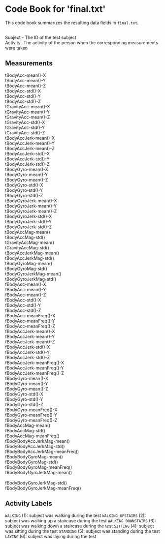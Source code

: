 # Code Book for 'final.txt'

This code book summarizes the resulting data fields in `final.txt`.

<br />Subject - The ID of the test subject
<br />Activity- The activity of the person when the corresponding measurements were taken
<br />
## Measurements

 tBodyAcc-mean()-X<br />
 tBodyAcc-mean()-Y<br />
 tBodyAcc-mean()-Z<br />
 tBodyAcc-std()-X<br />
 tBodyAcc-std()-Y<br />
 tBodyAcc-std()-Z<br />
 tGravityAcc-mean()-X<br />
 tGravityAcc-mean()-Y<br />
 tGravityAcc-mean()-Z<br />
 tGravityAcc-std()-X<br />
 tGravityAcc-std()-Y<br />
 tGravityAcc-std()-Z<br />
 tBodyAccJerk-mean()-X<br />
 tBodyAccJerk-mean()-Y<br />
 tBodyAccJerk-mean()-Z<br />
 tBodyAccJerk-std()-X<br />
 tBodyAccJerk-std()-Y<br />
 tBodyAccJerk-std()-Z<br />
 tBodyGyro-mean()-X<br />
 tBodyGyro-mean()-Y<br />
 tBodyGyro-mean()-Z<br />
 tBodyGyro-std()-X<br />
 tBodyGyro-std()-Y<br />
 tBodyGyro-std()-Z<br />
 tBodyGyroJerk-mean()-X<br />
 tBodyGyroJerk-mean()-Y<br />
 tBodyGyroJerk-mean()-Z<br />
 tBodyGyroJerk-std()-X<br />
 tBodyGyroJerk-std()-Y<br />
 tBodyGyroJerk-std()-Z<br />
 tBodyAccMag-mean()<br />
 tBodyAccMag-std()<br />
 tGravityAccMag-mean()<br />
 tGravityAccMag-std()<br />
 tBodyAccJerkMag-mean()<br />
 tBodyAccJerkMag-std()<br />
 tBodyGyroMag-mean()<br />
 tBodyGyroMag-std()<br />
 tBodyGyroJerkMag-mean()<br />
 tBodyGyroJerkMag-std()<br />
 fBodyAcc-mean()-X<br />
 fBodyAcc-mean()-Y<br />
 fBodyAcc-mean()-Z<br />
 fBodyAcc-std()-X<br />
 fBodyAcc-std()-Y<br />
 fBodyAcc-std()-Z<br />
 fBodyAcc-meanFreq()-X<br />
 fBodyAcc-meanFreq()-Y<br />
 fBodyAcc-meanFreq()-Z<br />
 fBodyAccJerk-mean()-X<br />
 fBodyAccJerk-mean()-Y<br />
 fBodyAccJerk-mean()-Z<br />
 fBodyAccJerk-std()-X<br />
 fBodyAccJerk-std()-Y<br />
 fBodyAccJerk-std()-Z<br />
 fBodyAccJerk-meanFreq()-X<br />
 fBodyAccJerk-meanFreq()-Y<br />
 fBodyAccJerk-meanFreq()-Z<br />
 fBodyGyro-mean()-X<br />
 fBodyGyro-mean()-Y<br />
 fBodyGyro-mean()-Z<br />
 fBodyGyro-std()-X<br />
 fBodyGyro-std()-Y<br />
 fBodyGyro-std()-Z<br />
 fBodyGyro-meanFreq()-X<br />
 fBodyGyro-meanFreq()-Y<br />
 fBodyGyro-meanFreq()-Z<br />
 fBodyAccMag-mean()<br />
 fBodyAccMag-std()<br />
 fBodyAccMag-meanFreq()<br />
 fBodyBodyAccJerkMag-mean()<br />
 fBodyBodyAccJerkMag-std()<br />
 fBodyBodyAccJerkMag-meanFreq()<br />
 fBodyBodyGyroMag-mean()<br />
 fBodyBodyGyroMag-std()<br />
 fBodyBodyGyroMag-meanFreq()<br />
 fBodyBodyGyroJerkMag-mean()<br /><br />
 fBodyBodyGyroJerkMag-std()<br />
 fBodyBodyGyroJerkMag-meanFreq()<br />


## Activity Labels

`WALKING` (1): subject was walking during the test
`WALKING_UPSTAIRS` (2): subject was walking up a staircase during the test
`WALKING_DOWNSTAIRS` (3): subject was walking down a staircase during the test
`SITTING` (4): subject was sitting during the test
`STANDING` (5): subject was standing during the test
`LAYING` (6): subject was laying during the test
